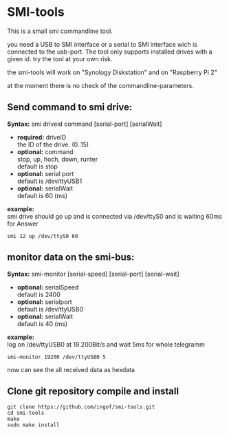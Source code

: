 SMI-tools
=========

This is a small smi commandline tool.

you need a USB to SMI interface or a serial to SMI interface wich is connected to the usb-port.
The tool only supports installed drives with a given id.
try the tool at your own risk.

the smi-tools will work on "Synology Diskstation" and on "Raspberry Pi 2"

at the moment there is no check of the commandline-parameters.

Send command to smi drive:
--------------------------
**Syntax:** smi driveid command [serial-port] [serialWait]<br>
* **required:** driveID<br>
the ID of the drive. (0..15)
* **optional:** command<br>
stop, up, hoch, down, runter<br>
default is stop
* **optional:** serial port<br>
default is /dev/ttyUSB1
* **optional:** serialWait<br>
default is 60 (ms)

**example:**<br>
smi drive should go up and is connected via /dev/ttyS0 and is waiting 60ms for Answer
```
smi 12 up /dev/ttyS0 60
```

monitor data on the smi-bus:
----------------------------
**Syntax:** smi-monitor [serial-speed] [serial-port] [serial-wait]<br>
* **optional:** serialSpeed<br>
default is 2400
* **optional:** serialport<br>
default is /dev/ttyUSB0
* **optional:** serialWait<br>
default is 40 (ms)


**example:**<br>
log on /dev/ttyUSB0 at 19.200Bit/s and wait 5ms for whole telegramm
```
smi-monitor 19200 /dev/ttyUSB0 5
```
now can see the all received data as hexdata

Clone git repository compile and install
----------------------------------------
```
git clone https://github.com/ingof/smi-tools.git
cd smi-tools
make
sudo make install
```




